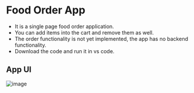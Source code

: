 # Food Order App
- It is a single page food order application.
- You can add items into the cart and remove them as well.
- The order functionality is not yet implemented, the app has no backend functionality. 
- Download the code and run it in vs code.
## App UI
![image](https://user-images.githubusercontent.com/88162824/206144337-bd970e2d-3214-4eea-b8a6-d9f5e5645f80.png)
